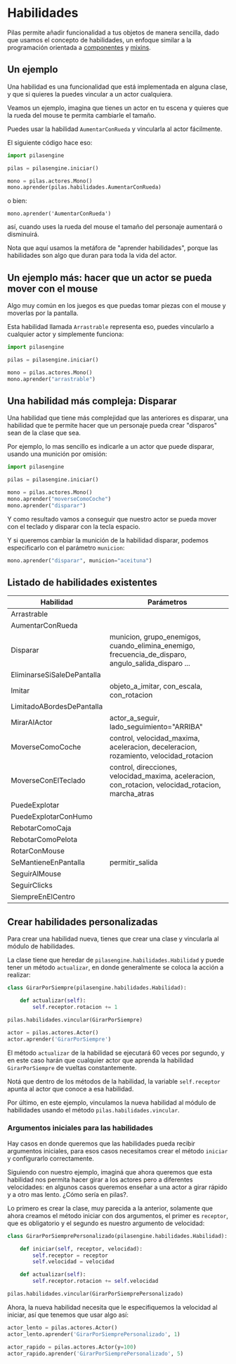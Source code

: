 # Habilidades

Pilas permite añadir funcionalidad a tus objetos
de manera sencilla, dado que usamos el concepto
de habilidades, un enfoque similar a la
programación orientada a [componentes](http://es.wikipedia.org/wiki/Programación_orientada_a_componentes)
y [mixins](http://es.wikipedia.org/wiki/Mixin).



## Un ejemplo

Una habilidad es una funcionalidad que está implementada
en alguna clase, y que si quieres la puedes vincular
a un actor cualquiera.

Veamos un ejemplo, imagina que tienes un actor en
tu escena y quieres que la rueda del mouse te permita
cambiarle el tamaño.

Puedes usar la habilidad ``AumentarConRueda`` y vincularla
al actor fácilmente.

El siguiente código hace eso:

```python
import pilasengine

pilas = pilasengine.iniciar()

mono = pilas.actores.Mono()
mono.aprender(pilas.habilidades.AumentarConRueda)
```

o bien:

    mono.aprender('AumentarConRueda')

así, cuando uses la rueda del mouse el tamaño del personaje aumentará
o disminuirá.

Nota que aquí usamos la metáfora de "aprender habilidades", porque
las habilidades son algo que duran para toda la vida
del actor.


## Un ejemplo más: hacer que un actor se pueda mover con el mouse

Algo muy común en los juegos es que puedas
tomar piezas con el mouse y moverlas por la pantalla.

Esta habilidad llamada ``Arrastrable`` representa eso, puedes vincularlo
a cualquier actor y simplemente funciona:

```python
import pilasengine

pilas = pilasengine.iniciar()

mono = pilas.actores.Mono()
mono.aprender("arrastrable")
```

## Una habilidad más compleja: Disparar

Una habilidad que tiene más complejidad que las anteriores
es disparar, una habilidad que te permite hacer que un
personaje pueda crear "disparos" sean de la clase que sea.

Por ejemplo, lo mas sencillo es indicarle a un actor
que puede disparar, usando una munición por omisión:

```python
import pilasengine

pilas = pilasengine.iniciar()

mono = pilas.actores.Mono()
mono.aprender("moverseComoCoche")
mono.aprender("disparar")
```

Y como resultado vamos a conseguir que nuestro
actor se pueda mover con el teclado y disparar con la tecla
espacio.

Y si queremos cambiar la munición de la habilidad
disparar, podemos especificarlo con el parámetro ``municion``:


```python
mono.aprender("disparar", municion="aceituna")
```

## Listado de habilidades existentes



| **Habilidad**                | **Parámetros**                                                                                           |
|------------------------------|----------------------------------------------------------------------------------------------------------|
| Arrastrable                  |                                                                                                          |
| AumentarConRueda             |                                                                                                          |
| Disparar                     | municion, grupo_enemigos, cuando_elimina_enemigo, frecuencia_de_disparo, angulo_salida_disparo ...       |
| EliminarseSiSaleDePantalla   |                                                                                                          |
| Imitar                       | objeto_a_imitar, con_escala, con_rotacion                                                                |
| LimitadoABordesDePantalla    |                                                                                                          |
| MirarAlActor                 | actor_a_seguir, lado_seguimiento="ARRIBA"                                                                |
| MoverseComoCoche             | control, velocidad_maxima, aceleracion, deceleracion, rozamiento, velocidad_rotacion                     |
| MoverseConElTeclado          | control, direcciones, velocidad_maxima, aceleracion, con_rotacion, velocidad_rotacion, marcha_atras      |
| PuedeExplotar                |                                                                                                          |
| PuedeExplotarConHumo         |                                                                                                          |
| RebotarComoCaja              |                                                                                                          |
| RebotarComoPelota            |                                                                                                          |
| RotarConMouse                |                                                                                                          |
| SeMantieneEnPantalla         | permitir_salida                                                                                          |
| SeguirAlMouse                |                                                                                                          |
| SeguirClicks                 |                                                                                                          |
| SiempreEnElCentro            |                                                                                                          |

## Crear habilidades personalizadas

Para crear una habilidad nueva, tienes que crear una clase
y vincularla al módulo de habilidades.

La clase tiene que heredar de ``pilasengine.habilidades.Habilidad`` y
puede tener un método ``actualizar``, en donde generalmente se
coloca la acción a realizar:

```python
class GirarPorSiempre(pilasengine.habilidades.Habilidad):

    def actualizar(self):
        self.receptor.rotacion += 1

pilas.habilidades.vincular(GirarPorSiempre)

actor = pilas.actores.Actor()
actor.aprender('GirarPorSiempre')
```


El método ``actualizar`` de la habilidad se ejecutará 60 veces por segundo, y
en este caso harán que cualquier actor que aprenda la habilidad ``GirarPorSiempre``
de vueltas constantemente.

Notá que dentro de los métodos de la habilidad, la variable ``self.receptor`` apunta
al actor que conoce a esa habilidad.

Por último, en este ejemplo, vinculamos la nueva habilidad al módulo de
habilidades usando el método ``pilas.habilidades.vincular``.

### Argumentos iniciales para las habilidades

Hay casos en donde queremos que las habilidades pueda recibir argumentos
iniciales, para esos casos necesitamos crear el método ``iniciar`` y configurarlo
correctamente.

Siguiendo con nuestro ejemplo, imaginá que ahora queremos que esta habilidad
nos permita hacer girar a los actores pero a diferentes velocidades: en algunos
casos queremos enseñar a una actor a girar rápido y a otro mas lento. ¿Cómo
sería en pilas?.

Lo primero es crear la clase, muy parecida a la anterior, solamente que
ahora creamos el método iniciar con dos argumentos, el primer es ``receptor``, que
es obligatorio y el segundo es nuestro argumento de velocidad:

```python
class GirarPorSiemprePersonalizado(pilasengine.habilidades.Habilidad):

    def iniciar(self, receptor, velocidad):
        self.receptor = receptor
        self.velocidad = velocidad

    def actualizar(self):
        self.receptor.rotacion += self.velocidad

pilas.habilidades.vincular(GirarPorSiemprePersonalizado)
```

Ahora, la nueva habilidad necesita que le especifiquemos la velocidad
al iniciar, así que tenemos que usar algo así:


```python
actor_lento = pilas.actores.Actor()
actor_lento.aprender('GirarPorSiemprePersonalizado', 1)

actor_rapido = pilas.actores.Actor(y=100)
actor_rapido.aprender('GirarPorSiemprePersonalizado', 5)
```
